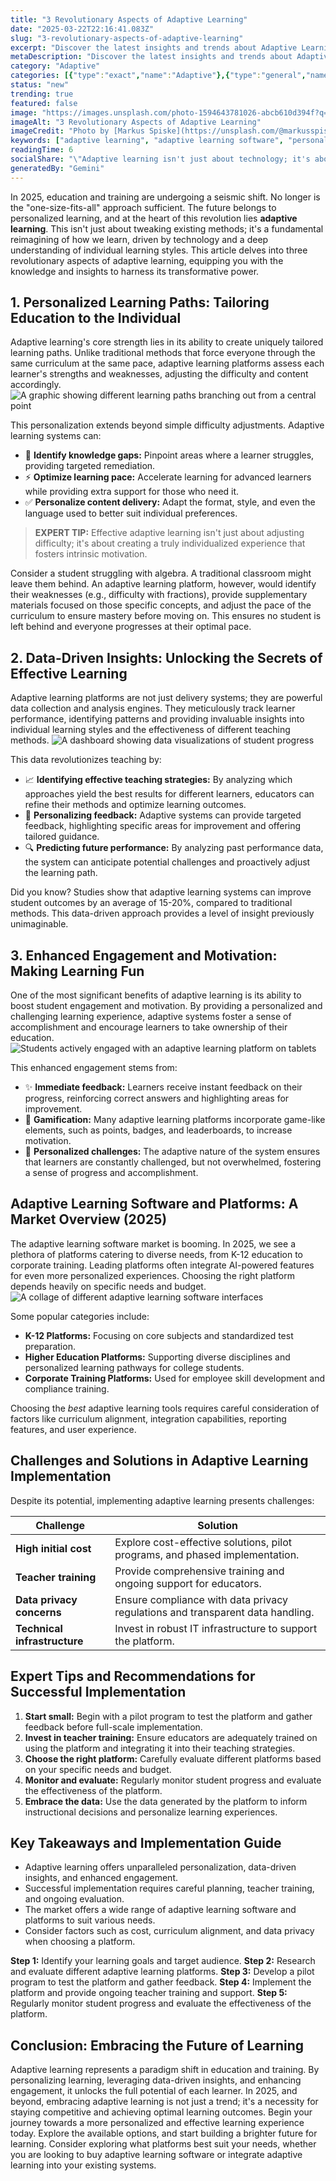 ```yaml
---
title: "3 Revolutionary Aspects of Adaptive Learning"
date: "2025-03-22T22:16:41.083Z"
slug: "3-revolutionary-aspects-of-adaptive-learning"
excerpt: "Discover the latest insights and trends about Adaptive Learning. This comprehensive guide covers everything you need to know about Adaptive Learning in 2025."
metaDescription: "Discover the latest insights and trends about Adaptive Learning. This comprehensive guide covers everything you need to know about Adaptive Learning in 202..."
category: "Adaptive"
categories: [{"type":"exact","name":"Adaptive"},{"type":"general","name":"Education"},{"type":"medium","name":"Educational Technology"},{"type":"specific","name":"Personalized Learning"},{"type":"niche","name":"AI Tutoring"}]
status: "new"
trending: true
featured: false
image: "https://images.unsplash.com/photo-1594643781026-abcb610d394f?q=85&w=1200&fit=max&fm=webp&auto=compress"
imageAlt: "3 Revolutionary Aspects of Adaptive Learning"
imageCredit: "Photo by [Markus Spiske](https://unsplash.com/@markusspiske) on Unsplash"
keywords: ["adaptive learning", "adaptive learning software", "personalized learning", "adaptive learning platforms", "what is adaptive learning", "benefits of adaptive learning", "adaptive learning examples", "adaptive learning in education", "best adaptive learning tools", "buy adaptive learning software"]
readingTime: 6
socialShare: "\"Adaptive learning isn't just about technology; it's about unlocking the unique potential within each learner.  The data reveals surprising insights into how individuals learn best.\""
generatedBy: "Gemini"
---
```




In 2025, education and training are undergoing a seismic shift.  No longer is the "one-size-fits-all" approach sufficient.  The future belongs to personalized learning, and at the heart of this revolution lies **adaptive learning**.  This isn't just about tweaking existing methods; it's a fundamental reimagining of how we learn, driven by technology and a deep understanding of individual learning styles.  This article delves into three revolutionary aspects of adaptive learning, equipping you with the knowledge and insights to harness its transformative power.

## 1. Personalized Learning Paths: Tailoring Education to the Individual

Adaptive learning's core strength lies in its ability to create uniquely tailored learning paths.  Unlike traditional methods that force everyone through the same curriculum at the same pace, adaptive learning platforms assess each learner's strengths and weaknesses, adjusting the difficulty and content accordingly. ![A graphic showing different learning paths branching out from a central point](https://images.unsplash.com/photo-1472220625704-91e1462799b2?q=85&w=1200&fit=max&fm=webp&auto=compress)

This personalization extends beyond simple difficulty adjustments.  Adaptive learning systems can:

* 🔑 **Identify knowledge gaps:** Pinpoint areas where a learner struggles, providing targeted remediation.
* ⚡ **Optimize learning pace:** Accelerate learning for advanced learners while providing extra support for those who need it.
* ✅ **Personalize content delivery:** Adapt the format, style, and even the language used to better suit individual preferences.

> **EXPERT TIP:**  Effective adaptive learning isn't just about adjusting difficulty; it's about creating a truly individualized experience that fosters intrinsic motivation.

Consider a student struggling with algebra.  A traditional classroom might leave them behind. An adaptive learning platform, however, would identify their weaknesses (e.g., difficulty with fractions), provide supplementary materials focused on those specific concepts, and adjust the pace of the curriculum to ensure mastery before moving on.  This ensures no student is left behind and everyone progresses at their optimal pace.

## 2. Data-Driven Insights:  Unlocking the Secrets of Effective Learning

Adaptive learning platforms are not just delivery systems; they are powerful data collection and analysis engines.  They meticulously track learner performance, identifying patterns and providing invaluable insights into individual learning styles and the effectiveness of different teaching methods. ![A dashboard showing data visualizations of student progress](https://images.unsplash.com/photo-1610500796385-3ffc1ae2f046?q=85&w=1200&fit=max&fm=webp&auto=compress)

This data revolutionizes teaching by:

* 📈 **Identifying effective teaching strategies:**  By analyzing which approaches yield the best results for different learners, educators can refine their methods and optimize learning outcomes.
* 🎯 **Personalizing feedback:**  Adaptive systems can provide targeted feedback, highlighting specific areas for improvement and offering tailored guidance.
* 🔍 **Predicting future performance:**  By analyzing past performance data, the system can anticipate potential challenges and proactively adjust the learning path.

Did you know?  Studies show that adaptive learning systems can improve student outcomes by an average of 15-20%, compared to traditional methods.  This data-driven approach provides a level of insight previously unimaginable.

## 3.  Enhanced Engagement and Motivation:  Making Learning Fun

One of the most significant benefits of adaptive learning is its ability to boost student engagement and motivation.  By providing a personalized and challenging learning experience, adaptive systems foster a sense of accomplishment and encourage learners to take ownership of their education. ![Students actively engaged with an adaptive learning platform on tablets](https://images.unsplash.com/photo-1516534775068-ba3e7458af70?q=85&w=1200&fit=max&fm=webp&auto=compress)

This enhanced engagement stems from:

* ✨ **Immediate feedback:** Learners receive instant feedback on their progress, reinforcing correct answers and highlighting areas for improvement.
* 🎉 **Gamification:** Many adaptive learning platforms incorporate game-like elements, such as points, badges, and leaderboards, to increase motivation.
* 💪 **Personalized challenges:**  The adaptive nature of the system ensures that learners are constantly challenged, but not overwhelmed, fostering a sense of progress and accomplishment.

## Adaptive Learning Software and Platforms: A Market Overview (2025)

The adaptive learning software market is booming.  In 2025, we see a plethora of platforms catering to diverse needs, from K-12 education to corporate training.  Leading platforms often integrate AI-powered features for even more personalized experiences.  Choosing the right platform depends heavily on specific needs and budget. ![A collage of different adaptive learning software interfaces](https://images.unsplash.com/photo-1599081593734-5e65dd7abfba?q=85&w=1200&fit=max&fm=webp&auto=compress)

Some popular categories include:

* **K-12 Platforms:** Focusing on core subjects and standardized test preparation.
* **Higher Education Platforms:**  Supporting diverse disciplines and personalized learning pathways for college students.
* **Corporate Training Platforms:**  Used for employee skill development and compliance training.

Choosing the *best* adaptive learning tools requires careful consideration of factors like curriculum alignment, integration capabilities, reporting features, and user experience.

##  Challenges and Solutions in Adaptive Learning Implementation

Despite its potential, implementing adaptive learning presents challenges:

| Challenge                     | Solution                                                                     |
|------------------------------|-----------------------------------------------------------------------------|
| **High initial cost**         | Explore cost-effective solutions, pilot programs, and phased implementation. |
| **Teacher training**          | Provide comprehensive training and ongoing support for educators.             |
| **Data privacy concerns**     | Ensure compliance with data privacy regulations and transparent data handling. |
| **Technical infrastructure** | Invest in robust IT infrastructure to support the platform.                  |

## Expert Tips and Recommendations for Successful Implementation

1. **Start small:**  Begin with a pilot program to test the platform and gather feedback before full-scale implementation.
2. **Invest in teacher training:**  Ensure educators are adequately trained on using the platform and integrating it into their teaching strategies.
3. **Choose the right platform:**  Carefully evaluate different platforms based on your specific needs and budget.
4. **Monitor and evaluate:**  Regularly monitor student progress and evaluate the effectiveness of the platform.
5. **Embrace the data:** Use the data generated by the platform to inform instructional decisions and personalize learning experiences.

## Key Takeaways and Implementation Guide

* Adaptive learning offers unparalleled personalization, data-driven insights, and enhanced engagement.
* Successful implementation requires careful planning, teacher training, and ongoing evaluation.
* The market offers a wide range of adaptive learning software and platforms to suit various needs.
* Consider factors such as cost, curriculum alignment, and data privacy when choosing a platform.

**Step 1:** Identify your learning goals and target audience.
**Step 2:** Research and evaluate different adaptive learning platforms.
**Step 3:** Develop a pilot program to test the platform and gather feedback.
**Step 4:** Implement the platform and provide ongoing teacher training and support.
**Step 5:** Regularly monitor student progress and evaluate the effectiveness of the platform.

## Conclusion: Embracing the Future of Learning

Adaptive learning represents a paradigm shift in education and training.  By personalizing learning, leveraging data-driven insights, and enhancing engagement, it unlocks the full potential of each learner.  In 2025, and beyond, embracing adaptive learning is not just a trend; it's a necessity for staying competitive and achieving optimal learning outcomes.  Begin your journey towards a more personalized and effective learning experience today.  Explore the available options, and start building a brighter future for learning.  Consider exploring what platforms best suit your needs, whether you are looking to buy adaptive learning software or integrate adaptive learning into your existing systems.

